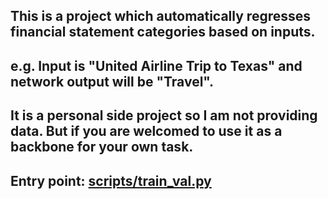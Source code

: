 ## This is a project which automatically regresses financial statement categories based on inputs.
## e.g. Input is "United Airline Trip to Texas" and network output will be "Travel".
## It is a personal side project so I am not providing data. But if you are welcomed to use it as a backbone for your own task.
## Entry point: [scripts/train_val.py](scripts/train_val.py)
